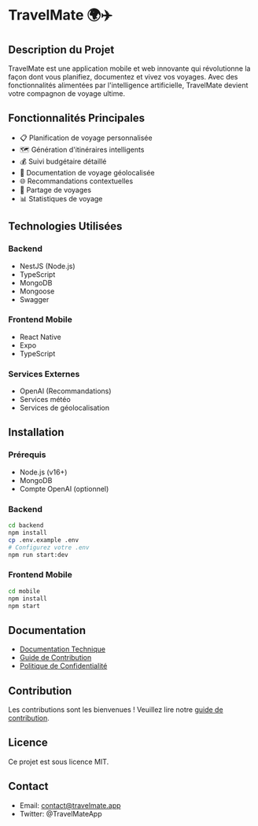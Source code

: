 # TravelMate 🌍✈️

## Description du Projet

TravelMate est une application mobile et web innovante qui révolutionne la façon dont vous planifiez, documentez et vivez vos voyages. Avec des fonctionnalités alimentées par l'intelligence artificielle, TravelMate devient votre compagnon de voyage ultime.

## Fonctionnalités Principales

- 📋 Planification de voyage personnalisée
- 🗺️ Génération d'itinéraires intelligents
- 💰 Suivi budgétaire détaillé
- 📸 Documentation de voyage géolocalisée
- 🌐 Recommandations contextuelles
- 🤝 Partage de voyages
- 📊 Statistiques de voyage

## Technologies Utilisées

### Backend
- NestJS (Node.js)
- TypeScript
- MongoDB
- Mongoose
- Swagger

### Frontend Mobile
- React Native
- Expo
- TypeScript

### Services Externes
- OpenAI (Recommandations)
- Services météo
- Services de géolocalisation

## Installation

### Prérequis
- Node.js (v16+)
- MongoDB
- Compte OpenAI (optionnel)

### Backend
```bash
cd backend
npm install
cp .env.example .env
# Configurez votre .env
npm run start:dev
```

### Frontend Mobile
```bash
cd mobile
npm install
npm start
```

## Documentation

- [Documentation Technique](docs/TECH.md)
- [Guide de Contribution](CONTRIBUTING.md)
- [Politique de Confidentialité](PRIVACY.md)

## Contribution

Les contributions sont les bienvenues ! Veuillez lire notre [guide de contribution](CONTRIBUTING.md).

## Licence

Ce projet est sous licence MIT.

## Contact

- Email: contact@travelmate.app
- Twitter: @TravelMateApp
